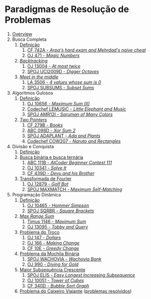 Paradigmas de Resolução de Problemas
====================================

1. [Overview](slides/overview/overview.pdf)
1. Busca Completa
    1. [Definição](slides/complete_search/complete_search.pdf)
        1. [CF 742A - _Arpa's hard exam and Mehrdad's naive cheat_](problems/CF_742A/CF_742A.pdf)
        1. [OJ 471 - _Magic Numbers_](problems/OJ_471/OJ_471.pdf)
    1. [_Backtracking_](slides/backtracking/backtracking.pdf)
        1. [OJ 13004 - _At most twice_](problems/OJ_13004/OJ_13004.pdf)
        1. [SPOJ UCI2009D - _Digger Octaves_](problems/SPOJ_UCI2009D/SPOJ_UCI2009D.pdf)
    1. [_Meet in the middle_](slides/meet_in_the_middle/meet_in_the_middle.pdf)
        1. [LA 3506 - _4 values whose sum is 0_](problems/LA_3506/LA_3506.pdf)
        1. [SPOJ SUBSUMS - _Subset Sums_](problems/SPOJ_SUBSUMS/SPOJ_SUBSUMS.pdf)
1. Algoritmos Gulosos
    1. [Definição](slides/gulosos/gulosos.pdf)
        1. [OJ 10656 - _Maximum Sum (II)_](problems/OJ_10656/OJ_10656.pdf)
        1. [Codechef LEMUSIC - _Little Elephant and Music_](problems/Codechef_LEMUSIC/Codechef_LEMUSIC.pdf)
        1. [SPOJ AMR12I - _Saruman of Many Colors_](problems/SPOJ_AMR12I/SPOJ_AMR12I.pdf)
    1. [_Two Pointers_](slides/two_pointers/two_pointers.pdf)
        1. [CF 279B - _Books_](problems/CF_279B/CF_279B.pdf)
        1. [ABC 098D - _Xor Sum 2_](problems/ABC098D/ABC098D.pdf)
        1. [SPOJ ADAPLANT - _Ada and Plants_](problems/SPOJ_ADAPLANT/SPOJ_ADAPLANT.pdf)
        1. [Codechef COW207 - _Naruto and Rectangles_](problems/Codechef_COW207/Codechef_COW207.pdf)
1. Divisão e Conquista
    1. [Definição](slides/dividir_e_conquistar/dividir_e_conquistar.pdf)
    1. [Busca binária e busca ternária](slides/busca_binaria/busca_binaria.pdf)
        1. [ABC 111B - _AtCoder Beginner Contest 111_](problems/ABC_111B/ABC_111B.pdf)
        1. [OJ 10341 - _Solve It_](problems/OJ_10341/OJ_10341.pdf)
        1. [CF 439D - _Devu and his Brother_](problems/CF_439D/CF_439D.pdf)
    1. [Transformada de Fourier](slides/fft/fft.pdf)
        1. [OJ 12879 - _Golf Bot_](problems/OJ_12879/OJ_12879.pdf)
        1. [SPOJ MAXMATCH - _Maximum Self-Matching_](problems/SPOJ_MAXMATCH/SPOJ_MAXMATCH.pdf)
1. Programação Dinâmica
    1. [Definição](slides/dp/dp.pdf)
        1. [OJ 10465 - _Hommer Simpson_](problems/OJ_10465/OJ_10465.pdf)
        1. [SPOJ SQRBR - _Square Brackets_](problems/SPOJ_SQRBR/SPOJSQRBR.pdf)
    1. [_Max Range Sum_](slides/max_range_sum/max_range_sum.pdf)
        1. [Timus 1146 - _Maximum Sum_](problems/Timus_1146/Timus_1146.pdf)
        1. [OJ 13095 - _Tobby and Query_](problems/OJ_13095/OJ_13095.pdf)
    1. [Problema do Troco](slides/coin_change/coin_change.pdf)
        1. [OJ 147 - _Dollars_](problems/OJ_147/OJ_147.pdf)
        1. [OJ 166 - _Making Change_](problems/OJ_166/OJ_166.pdf)
        1. [CF 10E - _Greedy Change_](problems/CF_10E/CF_10E.pdf)
    1. [Problema da Mochila Binária](slides/knapsack/knapsack.pdf)
        1. [SPOJ WACHOVIA - _Wachovia Bank_](problems/SPOJ_WACHOVIA/SPOJ_WACHOVIA.pdf)
        1. [OJ 990 - _Diving for Gold_](problems/OJ_990/OJ_990.pdf)
    1. [Maior Subsequência Crescente](slides/lis/lis.pdf)
        1. [SPOJ ELIS - _Easy Longest Increasing Subsequence_](problems/SPOJ_ELIS/SPOJ_ELIS.pdf)
        1. [OJ 10051 - _Tower of Cubes_](problems/OJ_10051/OJ_10051.pdf)
        1. [CF 340D - _Bubble Sort Graph_](problems/CF_340D/CF_340D.pdf)
    1. [Problema do Caixeiro Viajante](slides/tsp/tsp.pdf) ([problemas resolvidos](problems/tsp/tsp.pdf))

<!---
Busca completa:
    - Algoritmos de geração de combinações e permutações

Algoritmos gulosos:
    - Algoritmo de Huffman
    - Formalização de algoritmos gulosos
    - Exemplo com prova de corretude
    - Exemplos de problemas de juízes envolvendo
        - Minimização de tarefas e deadlines (CPH pg 60)
        - Distribuição em buckets (CP 1)
        - Minimização de somas (média e mediana, CPH pg 61)

Divisão e conquista:
    - NTT
    - Binary Lifting
    
Programação dinâmica:
    - DP by digits
    - Forward DP
    - Paths in a grid
    - TSP
    - Tilings (Geometry)?
-->
